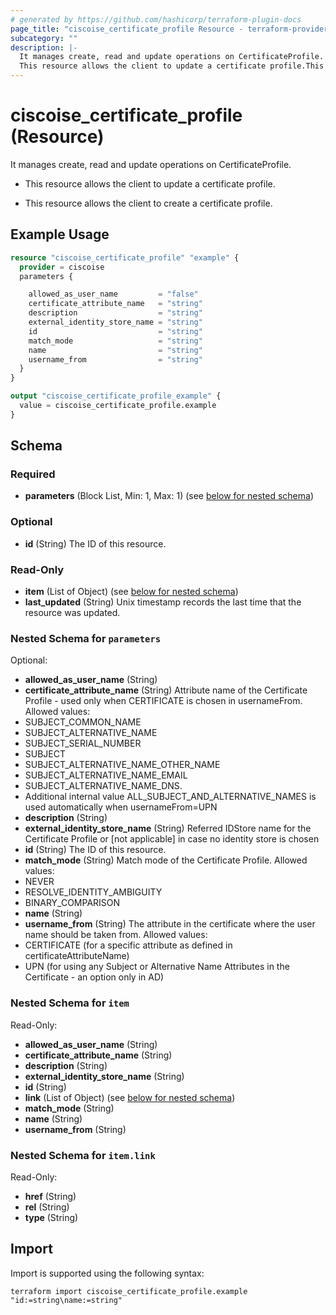 ```yaml
---
# generated by https://github.com/hashicorp/terraform-plugin-docs
page_title: "ciscoise_certificate_profile Resource - terraform-provider-ciscoise"
subcategory: ""
description: |-
  It manages create, read and update operations on CertificateProfile.
  This resource allows the client to update a certificate profile.This resource allows the client to create a certificate profile.
---
```


# ciscoise_certificate_profile (Resource)

It manages create, read and update operations on CertificateProfile.

- This resource allows the client to update a certificate profile.

- This resource allows the client to create a certificate profile.

## Example Usage

```terraform
resource "ciscoise_certificate_profile" "example" {
  provider = ciscoise
  parameters {

    allowed_as_user_name         = "false"
    certificate_attribute_name   = "string"
    description                  = "string"
    external_identity_store_name = "string"
    id                           = "string"
    match_mode                   = "string"
    name                         = "string"
    username_from                = "string"
  }
}

output "ciscoise_certificate_profile_example" {
  value = ciscoise_certificate_profile.example
}
```

<!-- schema generated by tfplugindocs -->
## Schema

### Required

- **parameters** (Block List, Min: 1, Max: 1) (see [below for nested schema](#nestedblock--parameters))

### Optional

- **id** (String) The ID of this resource.

### Read-Only

- **item** (List of Object) (see [below for nested schema](#nestedatt--item))
- **last_updated** (String) Unix timestamp records the last time that the resource was updated.

<a id="nestedblock--parameters"></a>
### Nested Schema for `parameters`

Optional:

- **allowed_as_user_name** (String)
- **certificate_attribute_name** (String) Attribute name of the Certificate Profile - used only when CERTIFICATE is chosen in usernameFrom.
Allowed values:
- SUBJECT_COMMON_NAME
- SUBJECT_ALTERNATIVE_NAME
- SUBJECT_SERIAL_NUMBER
- SUBJECT
- SUBJECT_ALTERNATIVE_NAME_OTHER_NAME
- SUBJECT_ALTERNATIVE_NAME_EMAIL
- SUBJECT_ALTERNATIVE_NAME_DNS.
- Additional internal value ALL_SUBJECT_AND_ALTERNATIVE_NAMES is used automatically when usernameFrom=UPN
- **description** (String)
- **external_identity_store_name** (String) Referred IDStore name for the Certificate Profile or [not applicable] in case no identity store is chosen
- **id** (String) The ID of this resource.
- **match_mode** (String) Match mode of the Certificate Profile.
Allowed values:
- NEVER
- RESOLVE_IDENTITY_AMBIGUITY
- BINARY_COMPARISON
- **name** (String)
- **username_from** (String) The attribute in the certificate where the user name should be taken from.
Allowed values:
- CERTIFICATE (for a specific attribute as defined in certificateAttributeName)
- UPN (for using any Subject or Alternative Name Attributes in the Certificate - an option only in AD)


<a id="nestedatt--item"></a>
### Nested Schema for `item`

Read-Only:

- **allowed_as_user_name** (String)
- **certificate_attribute_name** (String)
- **description** (String)
- **external_identity_store_name** (String)
- **id** (String)
- **link** (List of Object) (see [below for nested schema](#nestedobjatt--item--link))
- **match_mode** (String)
- **name** (String)
- **username_from** (String)

<a id="nestedobjatt--item--link"></a>
### Nested Schema for `item.link`

Read-Only:

- **href** (String)
- **rel** (String)
- **type** (String)

## Import

Import is supported using the following syntax:

```shell
terraform import ciscoise_certificate_profile.example "id:=string\name:=string"
```
